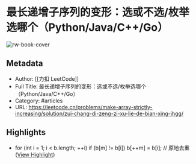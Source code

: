 # 最长递增子序列的变形：选或不选/枚举选哪个（Python/Java/C++/Go）

![rw-book-cover](https://readwise-assets.s3.amazonaws.com/static/images/article0.00998d930354.png)

## Metadata
- Author: [[力扣 LeetCode]]
- Full Title: 最长递增子序列的变形：选或不选/枚举选哪个（Python/Java/C++/Go）
- Category: #articles
- URL: https://leetcode.cn/problems/make-array-strictly-increasing/solution/zui-chang-di-zeng-zi-xu-lie-de-bian-xing-jhgg/

## Highlights
- for (int i = 1; i < b.length; ++i) if (b[m] != b[i]) b[++m] = b[i]; // 原地去重 ([View Highlight](https://read.readwise.io/read/01gze4abm3meqjqxqmds0wza0e))
